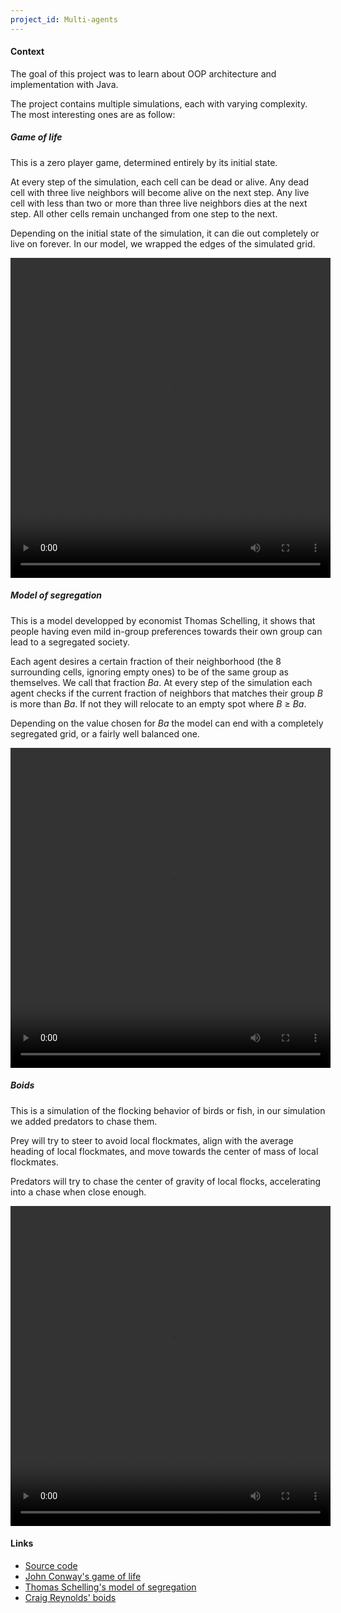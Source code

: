 ```yaml
---
project_id: Multi-agents
---
```


#### Context

The goal of this project was to learn about OOP architecture and implementation with Java.

The project contains multiple simulations, each with varying complexity. The most interesting ones are as follow:

##### Game of life

This is a zero player game, determined entirely by its initial state. 

At every step of the simulation, each cell can be dead or alive. Any dead cell with three live neighbors will become alive on the next step. Any live cell with less than two or more than three live neighbors dies at the next step. All other cells remain unchanged from one step to the next.

Depending on the initial state of the simulation, it can die out completely or live on forever. In our model, we wrapped the edges of the simulated grid.

<video width="512" height="512" controls autoplay loop>
  <source src="/assets/videos/exampleConway.webm" type="video/webm">
Your browser does not support the video tag.
</video>

##### Model of segregation

This is a model developped by economist Thomas Schelling, it shows that people having even mild in-group preferences towards their own group can lead to a segregated society.

Each agent desires a certain fraction of their neighborhood (the 8 surrounding cells, ignoring empty ones) to be of the same group as themselves. We call that fraction *B<inf>a</inf>*. At every step of the simulation each agent checks if the current fraction of neighbors that matches their group *B* is more than *B<inf>a</inf>*. If not they will relocate to an empty spot where *B* $\geqslant$ *B<inf>a</inf>*.

Depending on the value chosen for *B<inf>a</inf>* the model can end with a completely segregated grid, or a fairly well balanced one.

<video width="512" height="512" controls autoplay loop>
  <source src="/assets/videos/exampleSchelling.webm" type="video/webm">
Your browser does not support the video tag.
</video>

##### Boids

This is a simulation of the flocking behavior of birds or fish, in our simulation we added predators to chase them.

Prey will try to steer to avoid local flockmates, align with the average heading of local flockmates, and move towards the center of mass of local flockmates.

Predators will try to chase the center of gravity of local flocks, accelerating into a chase when close enough.

<video width="512" height="512" controls autoplay loop>
  <source src="/assets/videos/exampleBoids.webm" type="video/webm">
Your browser does not support the video tag.
</video>

#### Links

- [Source code](https://gitlab.com/adamsw/multi-agents)
- [John Conway's game of life](https://en.wikipedia.org/wiki/Conway%27s_Game_of_Life)
- [Thomas Schelling's model of segregation](https://en.wikipedia.org/wiki/Schelling%27s_model_of_segregation)
- [Craig Reynolds' boids](https://en.wikipedia.org/wiki/Boids)